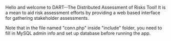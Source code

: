 Hello and welcome to DART--The Distributed Assessment of Risks Tool!
It is a mean to aid risk assessment efforts by providing a web based interface for gathering stakeholder assessments.

Note that in the file named "conn.php" inside "include" folder, you need to fill in MySQL admin info and set up database before running the app.
